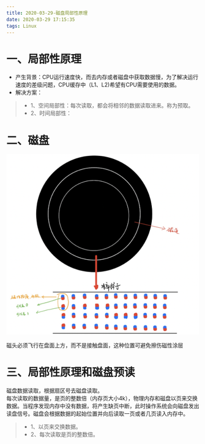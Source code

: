 ```yaml
---
title: 2020-03-29-磁盘局部性原理
date: 2020-03-29 17:15:35
tags: Linux
---
```



# 一、局部性原理
* 产生背景：CPU运行速度快，而去内存或者磁盘中获取数据慢，为了解决运行速度的差级问题，CPU缓存中（L1、L2)希望有CPU需要使用的数据。
* 解决方案：
>* 1、空间局部性：每次读取，都会将相邻的数据读取进来。称为预取。
>* 2、时间局部性：

<!--more-->  

# 二、磁盘
![dmq](2020-03-29-磁盘局部性原理/磁盘.png)

磁头必须飞行在盘面上方，而不是接触盘面，这种位置可避免擦伤磁性涂层


# 三、局部性原理和磁盘预读
磁盘数据读取，根据扇区号去磁盘读取。   
每次读取的数据量，是页的整数倍（内存页大小4k），物理内存和磁盘以页来交换数据。当程序发现内存中没有数据，将产生缺页中断，此时操作系统会向磁盘发出读盘信号。磁盘会根据数据的起始位置并向后读取一页或者几页读入内存中。
>* 1、以页来交换数据。
>* 2、每次读取是页的整数倍。